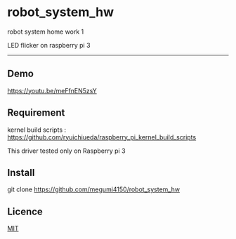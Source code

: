 # robot_system_hw
robot system home work 1


LED flicker on raspberry pi 3

---------------------------------
## Demo
https://youtu.be/meFfnEN5zsY

## Requirement
kernel build scripts : https://github.com/ryuichiueda/raspberry_pi_kernel_build_scripts 

This driver tested only on Raspberry pi 3

## Install
git clone https://github.com/megumi4150/robot_system_hw


## Licence
[MIT](https://github.com/megumi4150/robot_system_hw/blob/master/LICENSE)

